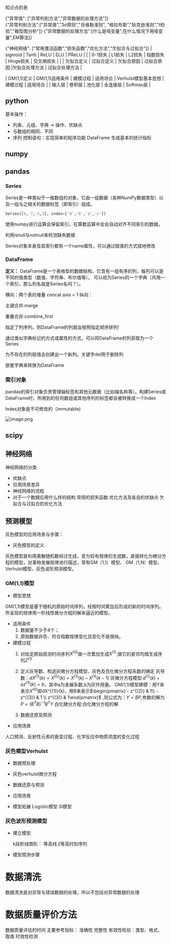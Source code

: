 <head>
    <script src="https://cdn.mathjax.org/mathjax/latest/MathJax.js?config=TeX-AMS-MML_HTMLorMML" type="text/javascript"></script>
    <script type="text/x-mathjax-config">
        MathJax.Hub.Config({
            tex2jax: {
            skipTags: ['script', 'noscript', 'style', 'textarea', 'pre'],
            inlineMath: [['$','$']]
            }
        });
    </script>
</head>

知识点的表

{"异常值": ["异常判别方法","异常数据的处理方法"]} \
{"异常判别方法":["异常值","3$\sigma$原则","肖维勒准则", "格拉布斯","狄克逊准则","t检验","箱型图分析"]}
{"异常数据的处理方法":[什么是哑变量",在什么情况下用哑变量",EM算法]}

{"神经网络": ["常用激活函数","损失函数","优化方法","欠拟合与过拟合"]}
  | sigmoid | Tanh | ReLU | ELU | PReLU |
|  | 0-1损失 | L1损失 |  L2损失 | 指数损失 | Hinge损失 | 交叉熵损失 |
| | 欠拟合定义 | 过拟合定义 | 欠拟合原因 | 过拟合原因 |欠拟合处理方法 | 过拟合处理方法 |


| GM(1,1)定义 | GM(1,1)适用条件 | 建模过程 | 适用场合 | Verhulst模型基本思想 | 建模过程 | 适用场合 |
| 输入层 | 卷积层 | 池化层 | 全连接层 | Softmax层 |


## python
基本操作：

- 列表、元组、字典  $\rightarrow$ 操作、优缺点
- 与数组的相同、不同
- 序列
  控制语句：实现简单的程序功能
  DataFrame 生成基本的统计指标

## numpy

## pandas

### Series

Series是一种类似于一维数组的对象，它由一组数据（各种NumPy数据类型）以及一组与之相关的数据标签（即索引）组成。

```python
Series([4, 7,-5,3], index=['d','b','a','c'])

```


使用numpy进行运算会保留索引，在算数运算中会会自动对齐不同索引的数据。

利用isnull与notnull来检测缺失数据

Series对象本身及其索引都有一个name属性，可以通过赋值的方式就地修改

### DataFrame

**定义：** DataFrame是一个表格型的数据结构，它含有一组有序的列，每列可以是不同的值类型（数值、字符串、布尔值等）。
可以视为Series的一个字典（共用一个索引，那么列名就是Series名吗？）。

横向：两个表的堆叠 concat axis = 1
纵向：

主键合并:merge

重叠合并:combine_first

指定了列序列，则DataFrame的列就会按照指定顺序排列!

通过类似字典标记的方式或属性的方式，可以将DataFrame的列获取为一个Series

为不存在的列赋值会创建出一个新列。关键字del用于删除列

嵌套字典来转换为DataFrame

### 索引对象

pandas的索引对象负责管理轴标签和其他元数据（比如轴名称等）。构建Series或DataFrame时，所用到的任何数组或其他序列的标签都会被转换成一个Index

Index对象是不可修改的（immutable)


![image.png](attachment:image.png)


## scipy


## 神经网络

神经网络的分类

- 优缺点
- 应用场景差异
- 神经网络的流程
- 对于一个数据应用什么样的结构
  常用的损失函数
  优化方法及各自的优缺点
  欠拟合与过拟合的优化方法

## 预测模型

灰色模型的应用场景与步骤：

- 灰色模型的定义

灰色模型是利用离散随机数经过生成，变为较有规律的生成数，直接转化为微分方程的模型，对事物发展规律进行描述，常有GM（1,1）模型、 GM（1,N）模型、Verhulst模型、灰色波形预测模型。

### GM(1,1)模型

- 模型思想

GM(1,1)模型是基于随机的原始时间序列，经按时间累加后形成的新的时间序列。所呈现的规律用一阶线性微分方程的解来逼近的模型。

- 适用条件
  1. 数据量不少于4个；
  2. 原始数据非负、符合指数规律变化且变化不是很快。
- 建模过程
  1. 对给定原始观测时间序列$X^{(0)}$做一次累加生成$X^{(1)}$,做它的紧邻均值生成序列$Z^{(1)}$

  2. 定义灰导数、构造灰微分方程模型、灰色及百化微分方程系数的确定
     灰导数：$dX^{(1)}(k)=X^{(0)}(k)=X^{(1)}(k)-X^{(1)}(k-1)$
     灰微分方程模型:$d^{(1)}(k)+az^{(1)}(k) = b$，其中a为发展系数,b为灰作用量。
     GM(1,1)模型建模：用Y来表示$X^{(0)}$即dX^{(1)}(k)，用B来表示$\begin{pmatrix}  - z^{(2)} & 1\\  - z^{(3)}  & 1 \\  z^{(3)}  & 1\end{pmatrix}$ \,则公式为：$Y=BP$,参数的解为$P=(B^TB)^{-1}B^TY$
     白化微分方程:白化微分方程的解

  3. 数据还原及预测
- 应用场景

人口预测、反射性元素的衰变过程、化学反应中物质浓度的变化过程

### 灰色模型Verhulst

- 数据预处理
- 灰色verhulst微分方程
- 数据还原与预测

- 应用场景

- 模型拓展
  Logistic模型
  SI模型
  
### 灰色波形预测模型

- 建立模型

  k段折线图形：
  等高线
  𝜉等高时刻序列

- 模型预测步骤

# 数据清洗
数据清洗是对异常与错误数据的处理，所以不包括对异常数据的处理

# 数据质量评价方法

数据质量评估的时间
主要参考指标：
准确性
完整性
有效性检验：类型、格式、取值
时效性检测
